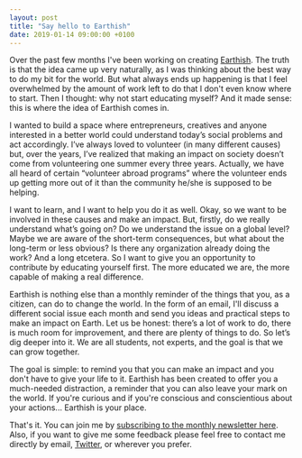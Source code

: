 ```yaml
---
layout: post
title: "Say hello to Earthish"
date: 2019-01-14 09:00:00 +0100
---
```


Over the past few months I've been working on creating [Earthish](https://earthish.co). The truth is that the idea came up very naturally, as I was thinking about the best way to do my bit for the world. But what always ends up happening is that I feel overwhelmed by the amount of work left to do that I don't even know where to start. Then I thought: why not start educating myself? And it made sense: this is where the idea of Earthish comes in.

I wanted to build a space where entrepreneurs, creatives and anyone interested in a better world could understand today’s social problems and act accordingly. I’ve always loved to volunteer (in many different causes) but, over the years, I’ve realized that making an impact on society doesn’t come from volunteering one summer every three years. Actually, we have all heard of certain “volunteer abroad programs” where the volunteer ends up getting more out of it than the community he/she is supposed to be helping.

I want to learn, and I want to help you do it as well. Okay, so we want to be involved in these causes and make an impact. But, firstly, do we really understand what’s going on? Do we understand the issue on a global level? Maybe we are aware of the short-term consequences, but what about the long-term or less obvious? Is there any organization already doing the work? And a long etcetera. So I want to give you an opportunity to contribute by educating yourself first. The more educated we are, the more capable of making a real difference.

Earthish is nothing else than a monthly reminder of the things that you, as a citizen, can do to change the world. In the form of an email, I'll discuss a different social issue each month and send you ideas and practical steps to make an impact on Earth. Let us be honest: there’s a lot of work to do, there is much room for improvement, and there are plenty of things to do. So let’s dig deeper into it. We are all students, not experts, and the goal is that we can grow together.

The goal is simple: to remind you that you can make an impact and you don't have to give your life to it. Earthish has been created to offer you a much-needed distraction, a reminder that you can also leave your mark on the world. If you're curious and if you're conscious and conscientious about your actions... Earthish is your place.

That's it. You can join me by [subscribing to the monthly newsletter here](https://earthish.co). Also, if you want to give me some feedback please feel free to contact me directly by email, [Twitter](https://twitter.com/lorenacoronam), or wherever you prefer.
